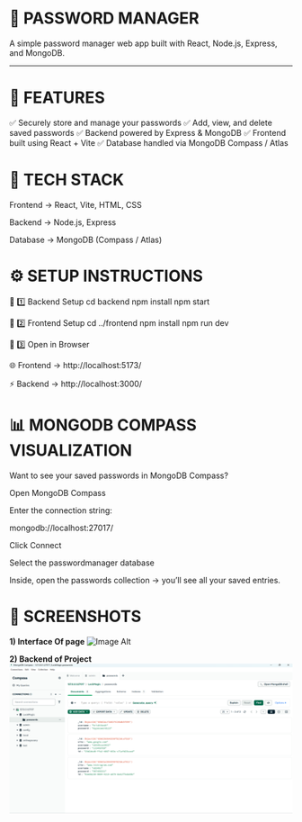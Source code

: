 # 🔑 PASSWORD MANAGER

A simple password manager web app built with React, Node.js, Express, and MongoDB.
_________________________________________________________________________________________________________________________________________________________________________________________________________________
# 🚀 FEATURES

✅ Securely store and manage your passwords
✅ Add, view, and delete saved passwords
✅ Backend powered by Express & MongoDB
✅ Frontend built using React + Vite
✅ Database handled via MongoDB Compass / Atlas

# 📂 TECH STACK

Frontend → React, Vite, HTML, CSS

Backend → Node.js, Express

Database → MongoDB (Compass / Atlas)

# ⚙️ SETUP INSTRUCTIONS

🔹 1️⃣ Backend Setup
cd backend
npm install
npm start

🔹 2️⃣ Frontend Setup
cd ../frontend
npm install
npm run dev

🔹 3️⃣ Open in Browser

🌐 Frontend → http://localhost:5173/

⚡ Backend → http://localhost:3000/

# 📊 MONGODB COMPASS VISUALIZATION

Want to see your saved passwords in MongoDB Compass?

Open MongoDB Compass

Enter the connection string:

mongodb://localhost:27017/

Click Connect

Select the passwordmanager database

Inside, open the passwords collection → you’ll see all your saved entries.

# 📸 SCREENSHOTS

**1) Interface Of page**
![Image Alt]()

**2) Backend of Project**
![Image Alt](https://github.com/hrishikeshpatil9552/Password-Manager/blob/main/mongodb%20databse.png)


